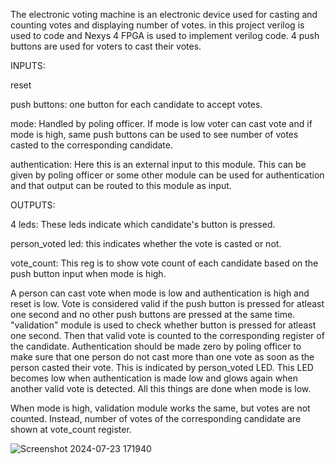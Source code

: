 The electronic voting machine is an electronic device used for casting and counting votes and displaying number of votes. in this project verilog is used to code and Nexys 4 FPGA is used to implement verilog code.
4 push buttons are used for voters to cast their votes.

INPUTS:

reset

push buttons: one button for each candidate to accept votes.

mode: Handled by poling officer. If mode is low voter can cast vote and if mode is high, same push buttons can be used to see number of votes casted to the corresponding candidate.

authentication: Here this is an external input to this module. 
This can be given by poling officer or some other module can be used for authentication and that output can be routed to this module as input.

OUTPUTS:

4 leds: These leds indicate which candidate's button is pressed.

person_voted led: this indicates whether the vote is casted or not. 

vote_count: This reg is to show vote count of each candidate based on the push button input when mode is high.


A person can cast vote when mode is low and authentication is high and reset is low. 
Vote is considered valid if the push button is pressed for atleast one second and no other push buttons are pressed at the same time.
"validation" module is used to check whether button is pressed for atleast one second.
Then that valid vote is counted to the corresponding register of the candidate.
Authentication should be made zero by poling officer to make sure that one person do not cast more than one vote as soon as the person casted their vote. This is indicated by
person_voted LED. This LED becomes low when authentication is made low and glows again when another valid vote is detected.
All this things are done when mode is low.

When mode is high, validation module works the same, but votes are not counted. Instead, number of votes of the corresponding candidate are shown at vote_count register.

![Screenshot 2024-07-23 171940](https://github.com/user-attachments/assets/b888c73b-0840-4d99-b211-174fca8cb2f1)




